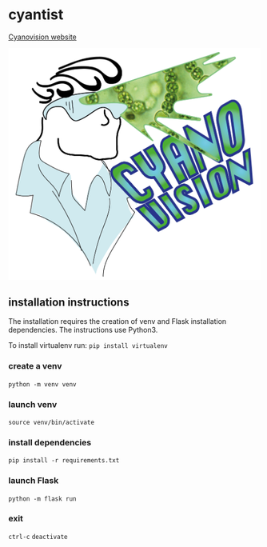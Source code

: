 # cyantist
[Cyanovision website](https://www.cyantist.xyz/)

![CyanoVision](cyantist.png)


## installation instructions

The installation requires the creation of venv and Flask installation dependencies. The instructions use Python3.

To install virtualenv run:
`pip install virtualenv` 

### create a venv
`python -m venv venv` 

### launch venv
`source venv/bin/activate` 

### install dependencies
`pip install -r requirements.txt` 

### launch Flask
`python -m flask run`     

### exit
`ctrl-c` 
`deactivate` 
